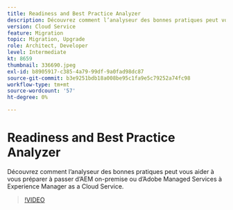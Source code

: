 ```yaml
---
title: Readiness and Best Practice Analyzer
description: Découvrez comment l’analyseur des bonnes pratiques peut vous aider à préparer votre application à être déplacée vers Experience Manager as a Cloud Service
version: Cloud Service
feature: Migration
topic: Migration, Upgrade
role: Architect, Developer
level: Intermediate
kt: 8659
thumbnail: 336690.jpeg
exl-id: b8905917-c385-4a79-99df-9a0fad98dc87
source-git-commit: b3e9251bdb18a008be95c1fa9e5c79252a74fc98
workflow-type: tm+mt
source-wordcount: '57'
ht-degree: 0%

---
```


# Readiness and Best Practice Analyzer

Découvrez comment l’analyseur des bonnes pratiques peut vous aider à vous préparer à passer d’AEM on-premise ou d’Adobe Managed Services à Experience Manager as a Cloud Service.

>[!VIDEO](https://video.tv.adobe.com/v/336690?quality=12&learn=on)
